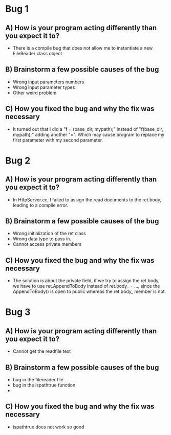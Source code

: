 # Bug 1

## A) How is your program acting differently than you expect it to?
- There is a compile bug that does not allow me to instantiate a new FileReader class object

## B) Brainstorm a few possible causes of the bug
- Wrong input parameters numbers
- Wrong input parameter types
- Other weird problem

## C) How you fixed the bug and why the fix was necessary
- It turned out that I did a "f = (base_dir, mypath);"  instead of "f(base_dir, mypath);" adding another "=". Which may cause program to replace my first parameter with my second parameter.



# Bug 2

## A) How is your program acting differently than you expect it to?
- In HttpServer.cc, I failed to assign the read documents to the ret.body, leading to a compile error.

## B) Brainstorm a few possible causes of the bug
- Wrong initialization of the ret class 
- Wrong data type to pass in.
- Cannot access private members

## C) How you fixed the bug and why the fix was necessary
- The solution is about the private field, if we try to assign the ret.body, we have to use ret.AppendToBody instead of ret.body_ = ..., since the AppendToBody() is open to public whereas the ret.body_ member is not.


# Bug 3

## A) How is your program acting differently than you expect it to?
- Cannot get the readfile text

## B) Brainstorm a few possible causes of the bug
- bug in the filereader file
- bug in the ispathtrue function
- 

## C) How you fixed the bug and why the fix was necessary
- ispathtrue does not work so good 
